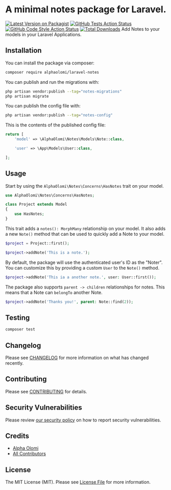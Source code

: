 # A minimal notes package for Laravel.

[![Latest Version on Packagist](https://img.shields.io/packagist/v/alphaolomi/laravel-notes.svg?style=flat-square)](https://packagist.org/packages/alphaolomi/laravel-notes)
[![GitHub Tests Action Status](https://img.shields.io/github/actions/workflow/status/alphaolomi/laravel-notes/run-tests.yml?branch=main&label=tests&style=flat-square)](https://github.com/alphaolomi/laravel-notes/actions?query=workflow%3Arun-tests+branch%3Amain)
[![GitHub Code Style Action Status](https://img.shields.io/github/actions/workflow/status/alphaolomi/laravel-notes/fix-php-code-style-issues.yml?branch=main&label=code%20style&style=flat-square)](https://github.com/alphaolomi/laravel-notes/actions?query=workflow%3A"Fix+PHP+code+style+issues"+branch%3Amain)
[![Total Downloads](https://img.shields.io/packagist/dt/alphaolomi/laravel-notes.svg?style=flat-square)](https://packagist.org/packages/alphaolomi/laravel-notes)
Add Notes to your models in your Laravel Applications.

## Installation

You can install the package via composer:

```bash
composer require alphaolomi/laravel-notes
```

You can publish and run the migrations with:

```bash
php artisan vendor:publish --tag="notes-migrations"
php artisan migrate
```

You can publish the config file with:

```bash
php artisan vendor:publish --tag="notes-config"
```

This is the contents of the published config file:

```php
return [
    'model' => \AlphaOlomi\Notes\Models\Note::class,

    'user' => \App\Models\User::class,

];
```

## Usage

Start by using the `AlphaOlomi\Notes\Concerns\HasNotes` trait on your model.

```php
use AlphaOlomi\Notes\Concerns\HasNotes;

class Project extends Model
{
    use HasNotes;
}
```

This trait adds a `notes(): MorphMany` relationship on your model. It also adds a new `Note()` method that can be used to quickly add a Note to your model.

```php
$project = Project::first();

$project->addNote('This is a note.');
```

By default, the package will use the authenticated user's ID as the "Noter". You can customize this by providing a custom `User` to the `Note()` method.

```php
$project->addNote('This ia a another note.', user: User::first());
```

The package also supports `parent -> children` relationships for notes. This means that a Note can `belongTo` another Note.

```php
$project->addNote('Thanks you!', parent: Note::find(2));
```

## Testing

```bash
composer test
```

## Changelog

Please see [CHANGELOG](CHANGELOG.md) for more information on what has changed recently.

## Contributing

Please see [CONTRIBUTING](CONTRIBUTING.md) for details.

## Security Vulnerabilities

Please review [our security policy](../../security/policy) on how to report security vulnerabilities.

## Credits

- [Alpha Olomi](https://github.com/alphaolomi)
- [All Contributors](../../contributors)

## License

The MIT License (MIT). Please see [License File](LICENSE.md) for more information.
